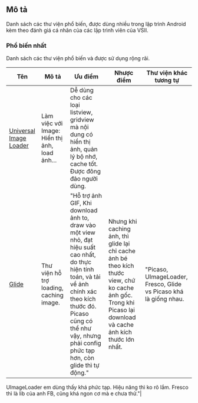 ## Mô tả

Danh sách các thư viện phổ biến, được dùng nhiều trong lập trình Android kèm theo đánh giá cá nhân của các lập trình viên của VSII.

### Phổ biến nhất

Danh sách các thư viện phổ biến và được sử dụng rộng rãi.

| Tên            | Mô tả |Ưu điểm  |Nhược điểm | Thư viện khác tương tự                    |  
| ----            | ------------      | ------------  | ------------  | ------------       |
| [Universal Image Loader](https://github.com/nostra13/Android-Universal-Image-Loader) | Làm việc với Image: Hiển thị ảnh, load ảnh…|Dễ dùng cho các loại listview, gridview mà nội dung có hiển thị ảnh, quản lý bộ nhớ, cache tốt. Được đông đảo người dùng.|  |  |
| [Glide](https://github.com/bumptech/glide) |Thư viện hỗ trợ loading, caching image.|"Hỗ trợ ảnh GIF, Khi download ảnh to, draw vào một view nhỏ, đạt hiệu suất cao nhất, do thực hiện tính toán, và tải về ảnh chính xác theo kích thước đó. Picaso cũng có thể như vậy, nhưng phải config phức tạp hơn, còn glide thì tự động."| Nhưng khi caching ảnh, thì glide lại chỉ cache ảnh bé theo kích thước view, chứ ko cache ảnh gốc. Trong khi Picaso lại download và cache ảnh kích thước lớn nhất.| "Picaso, UImageLoader, Fresco, Glide vs Picaso khá là giống nhau.
UImageLoader em dùng thấy khá phức tạp. Hiệu năng thì ko rõ lắm.
Fresco thì là lib của anh FB, cũng khá ngon cơ mà e chưa thử."|



